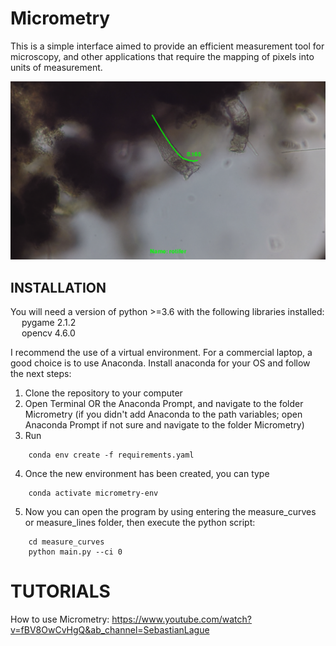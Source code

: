 # Micrometry
This is a simple interface aimed to provide an efficient measurement tool for microscopy, and other applications that require the mapping of pixels into units of measurement.

![Length of a Rotifer using Bezier curves](https://raw.githubusercontent.com/UGarCil/Micrometry/main/Examples/rotifer_0d1mm.png)


## INSTALLATION

You will need a version of python >=3.6 with the following libraries installed:  
&emsp; pygame 2.1.2  
&emsp; opencv 4.6.0

I recommend the use of a virtual environment. For a commercial laptop, a good choice is to use Anaconda. Install anaconda for your OS and follow the next steps:  

1. Clone the repository to your computer
2. Open Terminal OR the Anaconda Prompt, and navigate to the folder Micrometry (if you didn't add Anaconda to the path variables; open Anaconda Prompt if not sure and navigate to the folder Micrometry)
3. Run 
    
```
    conda env create -f requirements.yaml
```
4. Once the new environment has been created, you can type 
```
    conda activate micrometry-env
```
5. Now you can open the program by using entering the measure_curves or measure_lines folder, then execute the python script:  
```
    cd measure_curves
    python main.py --ci 0
```

# TUTORIALS
How to use Micrometry:   https://www.youtube.com/watch?v=fBV8OwCvHgQ&ab_channel=SebastianLague

